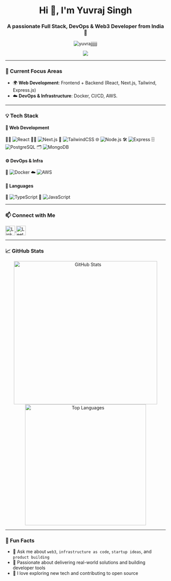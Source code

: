 <h1 align="center">Hi 👋, I'm Yuvraj Singh</h1>
<h3 align="center">A passionate Full Stack, DevOps & Web3 Developer from India 🚀</h3>

<p align="center">
  <img src="https://komarev.com/ghpvc/?username=yuvrajjjjjj&label=Profile%20views&color=0e75b6&style=flat" alt="yuvrajjjjjj" />
</p>

<p align="center">
  <a href="https://github.com/ryo-ma/github-profile-trophy">
    <img src="https://github-profile-trophy.vercel.app/?username=yuvrajnode&theme=tokyonight&row=1&margin-w=10&margin-h=10" />
  </a>
</p>

---

### 🚀 Current Focus Areas

- 🌍 **Web Development**: Frontend + Backend (React, Next.js, Tailwind, Express.js)
- ☁️ **DevOps & Infrastructure**: Docker, CI/CD, AWS.

---

### 💡 Tech Stack

#### 🚧 Web Development
🧑‍💻 ![React](https://img.shields.io/badge/-React-black?logo=react&style=flat)
🧑‍💻 ![Next.js](https://img.shields.io/badge/-Next.js-black?logo=next.js&style=flat)
🎨 ![TailwindCSS](https://img.shields.io/badge/-TailwindCSS-06B6D4?logo=tailwind-css&style=flat)
🌐 ![Node.js](https://img.shields.io/badge/-Node.js-black?logo=node.js&style=flat)
🛠️ ![Express](https://img.shields.io/badge/-Express-grey?logo=express&style=flat)
🗄️ ![PostgreSQL](https://img.shields.io/badge/-PostgreSQL-336791?logo=postgresql&style=flat)
🗂️ ![MongoDB](https://img.shields.io/badge/-MongoDB-47A248?logo=mongodb&style=flat)

#### ⚙️ DevOps & Infra
🐳 ![Docker](https://img.shields.io/badge/-Docker-2496ED?logo=docker&style=flat)
☁️ ![AWS](https://img.shields.io/badge/-AWS-232F3E?logo=amazon-aws&style=flat)

#### 🧠 Languages
🧩 ![TypeScript](https://img.shields.io/badge/-TypeScript-3178C6?logo=typescript&style=flat)
🧠 ![JavaScript](https://img.shields.io/badge/-JavaScript-F7DF1E?logo=javascript&style=flat)

---

### 📫 Connect with Me
<p align="left">
  <a href="https://linkedin.com/in/yuvrajsingh711" target="blank">
    <img align="center" src="https://cdn.jsdelivr.net/npm/simple-icons@v3/icons/linkedin.svg" alt="LinkedIn" height="30" width="30" />
  </a>
  <a href="https://leetcode.com/yuvrajjjjjjj" target="blank">
    <img align="center" src="https://cdn.jsdelivr.net/npm/simple-icons@v3/icons/leetcode.svg" alt="Leetcode" height="30" width="30" />
  </a>
</p>

---

### 📈 GitHub Stats
<p align="center">
  <img src="https://github-readme-stats.vercel.app/api?username=yuvrajnode&show_icons=true&theme=radical" alt="GitHub Stats" width="450" />
  <img src="https://github-readme-stats.vercel.app/api/top-langs/?username=yuvrajnode&layout=compact&theme=radical" alt="Top Languages" width="380" />
</p>

---

### 🧠 Fun Facts
- 💬 Ask me about `web3`, `infrastructure as code`, `startup ideas`, and `product building`
- 🎯 Passionate about delivering real-world solutions and building developer tools
- 🧗 I love exploring new tech and contributing to open source
